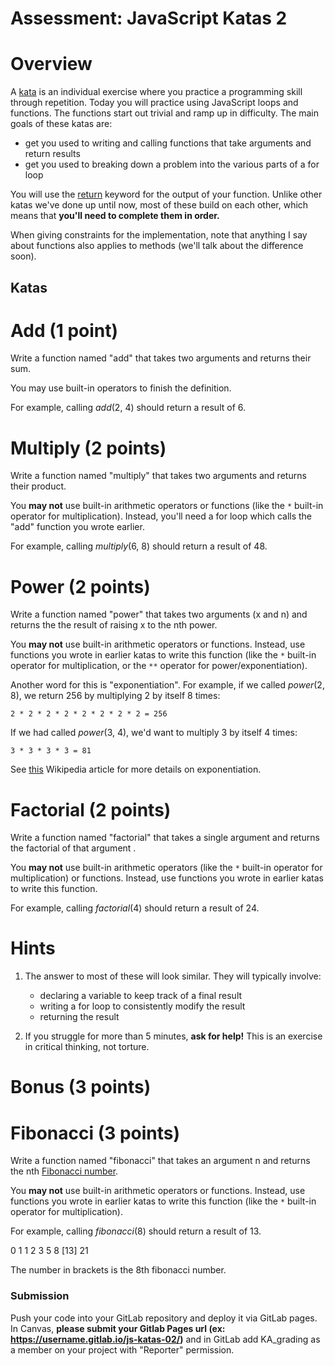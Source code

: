 # Assessment: JavaScript Katas 2 #

# Overview 

A [kata](https://en.wikipedia.org/wiki/Kata_(programming)) is an individual exercise where you practice a programming skill through repetition. Today you will practice using JavaScript loops and functions. The functions start out trivial and ramp up in difficulty. The main goals of these katas are:

+ get you used to writing and calling functions that take arguments and return results
+ get you used to breaking down a problem into the various parts of a for loop

You will use the [return](https://developer.mozilla.org/en-US/docs/Web/JavaScript/Reference/Statements/return) keyword for the output of your function. Unlike other katas we've done up until now, most of these build on each other, which means that **you'll need to complete them in order.**

When giving constraints for the implementation, note that anything I say about functions also applies to methods (we'll talk about the difference soon).

## Katas

# Add (1 point)

Write a function named "add" that takes two arguments and returns their sum.

You may use built-in operators to finish the definition.

For example, calling *add*(2, 4) should return a result of 6.


# Multiply (2 points)

Write a function named "multiply" that takes two arguments and returns their product.

You **may not** use built-in arithmetic operators or functions (like the `*` built-in operator for multiplication). Instead, you'll need a for loop which calls the "add" function you wrote earlier.

For example, calling *multiply*(6, 8) should return a result of 48.


# Power (2 points)

Write a function named "power" that takes two arguments (x and n) and returns the the result of raising x to the nth power.

You **may not** use built-in arithmetic operators or functions. Instead, use functions you wrote in earlier katas to write this function (like the `*` built-in operator for multiplication, or the `**` operator for power/exponentiation).

Another word for this is "exponentiation". For example, if we called *power*(2, 8), we return 256 by multiplying 2 by itself 8 times:

    2 * 2 * 2 * 2 * 2 * 2 * 2 * 2 = 256

If we had called *power*(3, 4), we'd want to multiply 3 by itself 4 times:

    3 * 3 * 3 * 3 = 81

See [this](https://simple.wikipedia.org/wiki/Exponentiation) Wikipedia article for more details on exponentiation.

# Factorial (2 points)

Write a function named "factorial" that takes a single argument and returns the factorial of that argument .

You **may not** use built-in arithmetic operators (like the `*` built-in operator for multiplication) or functions. Instead, use functions you wrote in earlier katas to write this function.

For example, calling *factorial*(4) should return a result of 24.



# Hints

1. The answer to most of these will look similar. They will typically involve:
    * declaring a variable to keep track of a final result
    * writing a for loop to consistently modify the result
    * returning the result
    
2.  If you struggle for more than 5 minutes, **ask for help!** This is an exercise in critical thinking, not torture.

# Bonus (3 points)

# Fibonacci (3 points)

Write a function named "fibonacci" that takes an argument n and returns the nth [Fibonacci number](https://simple.wikipedia.org/wiki/Fibonacci_number). 

You **may not** use built-in arithmetic operators or functions. Instead, use functions you wrote in earlier katas to write this function (like the `*` built-in operator for multiplication).

For example, calling *fibonacci*(8) should return a result of 13.

0  1  1  2  3  5  8  [13]  21

The number in brackets is the 8th fibonacci number.


### Submission ###

Push your code into your GitLab repository and deploy it via GitLab pages. In Canvas, **please submit your Gitlab 
Pages url (ex: https://username.gitlab.io/js-katas-02/)** and in GitLab add KA_grading
as a member on your project with "Reporter" permission.